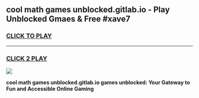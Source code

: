 
## cool math games unblocked.gitlab.io - Play Unblocked Gmaes & Free #xave7
<h3>
<a href="https://news.freeplayer.one?title=cool_math_games_unblocked.gitlab.io&ref=03M">CLICK TO PLAY</a></h3>
<hr>

<h3>
<a href="https://news.freeplayer.one?title=cool_math_games_unblocked.gitlab.io&ref=03M">CLICK 2 PLAY</a>
  
</h3>

<a href="https://news.freeplayer.one?title=cool_math_games_unblocked.gitlab.io&ref=03M"><img src="https://clearcache.store/games.png"></a>


**cool math games unblocked.gitlab.io games unblocked: Your Gateway to Fun and Accessible Online Gaming**
